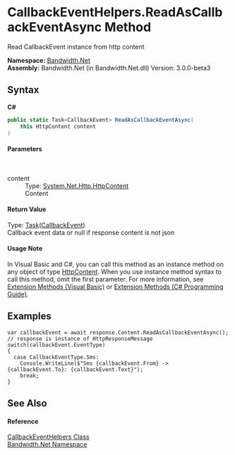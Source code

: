 ﻿# CallbackEventHelpers.ReadAsCallbackEventAsync Method 
 

Read CallbackEvent instance from http content

**Namespace:**&nbsp;<a href ="N_Bandwidth_Net.md">Bandwidth.Net</a><br />**Assembly:**&nbsp;Bandwidth.Net (in Bandwidth.Net.dll) Version: 3.0.0-beta3

## Syntax

**C#**<br />
``` C#
public static Task<CallbackEvent> ReadAsCallbackEventAsync(
	this HttpContent content
)
```


#### Parameters
&nbsp;<dl><dt>content</dt><dd>Type: <a href="http://msdn2.microsoft.com/en-us/library/hh193687" target="_blank">System.Net.Http.HttpContent</a><br />Content</dd></dl>

#### Return Value
Type: <a href="http://msdn2.microsoft.com/en-us/library/dd321424" target="_blank">Task</a>(<a href ="T_Bandwidth_Net_CallbackEvent.md">CallbackEvent</a>)<br />Callback event data or null if response content is not json

#### Usage Note
In Visual Basic and C#, you can call this method as an instance method on any object of type <a href="http://msdn2.microsoft.com/en-us/library/hh193687" target="_blank">HttpContent</a>. When you use instance method syntax to call this method, omit the first parameter. For more information, see <a href="http://msdn.microsoft.com/en-us/library/bb384936.aspx">Extension Methods (Visual Basic)</a> or <a href="http://msdn.microsoft.com/en-us/library/bb383977.aspx">Extension Methods (C# Programming Guide)</a>.

## Examples

```
var callbackEvent = await response.Content.ReadAsCallbackEventAsync(); // response is instance of HttpResponseMessage
switch(callbackEvent.EventType)
{
  case CallbackEventType.Sms:
    Console.WriteLine($"Sms {callbackEvent.From} -> {callbackEvent.To}: {callbackEvent.Text}");
    break;
}
```


## See Also


#### Reference
<a href ="T_Bandwidth_Net_CallbackEventHelpers.md">CallbackEventHelpers Class</a><br /><a href ="N_Bandwidth_Net.md">Bandwidth.Net Namespace</a><br />